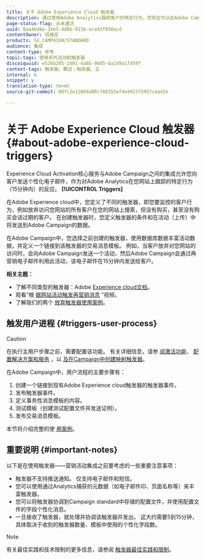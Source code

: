 ```yaml
---
title: 关于 Adobe Experience Cloud 触发器
description: 通过使用Adobe Analytics跟踪客户的特定行为，您现在可以在Adobe Campaign中向客户发送个性化电子邮件。
page-status-flag: 从未激活
uuid: 0aa4bd6e-1bb5-4d0b-913b-eca93f050acd
contentOwner: 绍维亚
products: SG_CAMPAIGN/STANDARD
audience: 集成
content-type: 参考
topic-tags: 使用系列活动和触发器
discoiquuid: e526b205-2d01-4a8b-9685-ba1d9a1f459f
context-tags: 触发器，概述；触发器，主
internal: n
snippet: y
translation-type: tm+mt
source-git-commit: 00fc2e12669a00c788355ef4e492375957cdad2e

---
```



# 关于 Adobe Experience Cloud 触发器{#about-adobe-experience-cloud-triggers}

Experience Cloud Activation核心服务与Adobe Campaign之间的集成允许您向客户发送个性化电子邮件，作为对Adobe Analytics在您网站上跟踪的特定行为（15分钟内）的反应。 **[!UICONTROL Triggers]**

在Adobe Experience cloud中，您定义了不同的触发器，即您要监控的客户行为，例如放弃访问您网站的所有客户在您的网站上搜索，但没有购买，甚至没有购买会话过期的客户。 在创建触发器时，您定义触发器的条件和在活动（上传）中将发送到Adobe Campaign的数据。

 在Adobe Campaign中，您选择之前创建的触发器，使用数据库数据丰富活动数据，并定义一个链接到该触发器的交易消息模板。 例如，当客户放弃对您网站的访问时，会向Adobe Campaign发送一个活动，然后Adobe Campaign会通过再营销电子邮件利用此活动，该电子邮件在15分钟内发送给客户。

**相关主题：**

* 了解不同类型的触发器：Adobe [Experience cloud文档](https://marketing.adobe.com/resources/help/en_US/mcloud/triggers.html)。
* 观看“根 [据网站活动触发再营销消息](https://helpx.adobe.com/marketing-cloud/how-to/email-marketing.html#step-two) ”视频。
* 了解我们的两个 [放弃触发器使用案例](../../integrating/using/abandonment-triggers-use-cases.md)。

## 触发用户进程 {#triggers-user-process}

>[!CAUTION]
>
>在执行主用户步骤之前，需要配置该功能。 有关详细信息，请参 [阅激活功能](../../integrating/using/configuring-triggers-in-experience-cloud.md#activating-the-functionality)、 [配置解决方案和服务](../../integrating/using/configuring-triggers-in-experience-cloud.md#configuring-solutions-and-services) ，以 [及在Campaign中创建映射触发器](../../integrating/using/using-triggers-in-campaign.md#creating-a-mapped-trigger-in-campaign)。

在Adobe Campaign中，用户流程的主要步骤有：

1. 创建一个链接到现有Adobe Experience cloud触发器的触发器事件。
1. 发布触发器事件。
1. 定义事务性消息模板的内容。
1. 测试模板（创建测试配置文件并发送证明）。
1. 发布交易消息模板。

本节将介绍完整的使 [用案例](../../integrating/using/abandonment-triggers-use-cases.md)。

## 重要说明 {#important-notes}

以下是在使用触发器——营销活动集成之前要考虑的一些重要注意事项：

* 触发器不支持推送通知。 仅支持电子邮件和短信。
* 您可以使用通过Analytics捕获的元数据（如电子邮件ID、页面名称等）来丰富触发器。
* 您可以将触发器协调到Campaign standard中存储的配置文件，并使用配置文件的字段个性化消息。
* 一旦接收了触发器，就处理并协调该触发器并发出。 这大约需要5到15分钟，具体取决于收到的触发器数量、模板中使用的个性化字段数。

>[!NOTE]
>
>有关最佳实践和技术限制的更多信息，请参阅 [触发器最佳实践和限制](../../integrating/using/configuring-triggers-in-experience-cloud.md#triggers-best-practices-and-limitations)。

